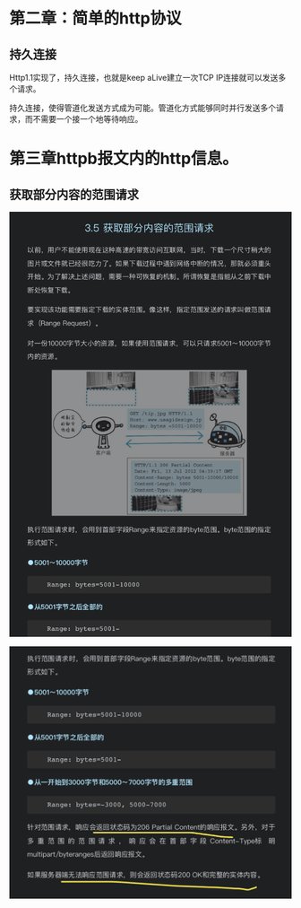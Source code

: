 # 第二章：简单的http协议

## 持久连接
Http1.1实现了，持久连接，也就是keep aLive建立一次TCP IP连接就可以发送多个请求。

持久连接，使得管道化发送方式成为可能。管道化方式能够同时并行发送多个请求，而不需要一个接一个地等待响应。




# 第三章httpb报文内的http信息。

## 获取部分内容的范围请求

![](images/《图解HTTP》-21-06-26-07-19-57.png)


![](images/《图解HTTP》-21-06-26-07-20-16.png)